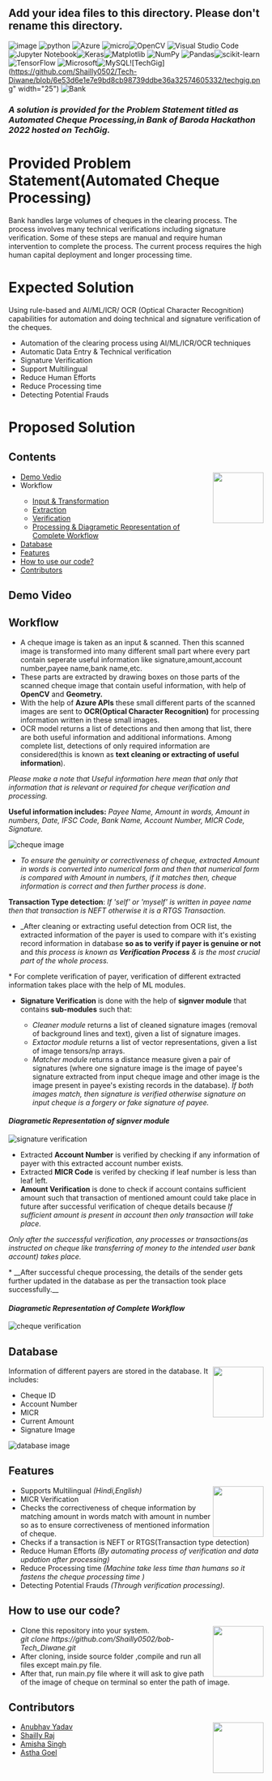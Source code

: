 ## Add your idea files to this directory. Please don't rename this directory.


![image](https://github.com/Shailly0502/Tech-Diwane/blob/5e9464e1145fa5ce5c6af266c36b0efb3198d7fa/activestatus.svg) ![python](https://img.shields.io/badge/python-3670A0?style=for-the-badge&logo=python&logoColor=ffdd54) ![Azure](https://img.shields.io/badge/azure-%230072C6.svg?style=for-the-badge&logo=microsoftazure&logoColor=white) ![micro](https://img.shields.io/badge/Microsoft_Learn-258ffa?style=for-the-badge&logo=microsoft&logoColor=white)![OpenCV](https://img.shields.io/badge/opencv-%23white.svg?style=for-the-badge&logo=opencv&logoColor=white) ![Visual Studio Code](https://img.shields.io/badge/Visual%20Studio%20Code-0078d7.svg?style=for-the-badge&logo=visual-studio-code&logoColor=white) ![Jupyter Notebook](https://img.shields.io/badge/jupyter-%23FA0F00.svg?style=for-the-badge&logo=jupyter&logoColor=white)![Keras](https://img.shields.io/badge/Keras-%23D00000.svg?style=for-the-badge&logo=Keras&logoColor=white)![Matplotlib](https://img.shields.io/badge/Matplotlib-%23ffffff.svg?style=for-the-badge&logo=Matplotlib&logoColor=black) ![NumPy](https://img.shields.io/badge/numpy-%23013243.svg?style=for-the-badge&logo=numpy&logoColor=white) ![Pandas](https://img.shields.io/badge/pandas-%23150458.svg?style=for-the-badge&logo=pandas&logoColor=white)![scikit-learn](https://img.shields.io/badge/scikit--learn-%23F7931E.svg?style=for-the-badge&logo=scikit-learn&logoColor=white)![TensorFlow](https://img.shields.io/badge/TensorFlow-%23FF6F00.svg?style=for-the-badge&logo=TensorFlow&logoColor=white) ![Microsoft](https://img.shields.io/badge/Microsoft-0078D4?style=for-the-badge&logo=microsoft&logoColor=white)![MySQL](https://img.shields.io/badge/mysql-%2300f.svg?style=for-the-badge&logo=mysql&logoColor=white)![TechGig](https://github.com/Shailly0502/Tech-Diwane/blob/6e53d6e1e7e9bd8cb98739ddbe36a32574605332/techgig.png" width="25") ![Bank](https://github.com/Shailly0502/Tech-Diwane/blob/015a72829a63af84ff53c1fa6807774fc97d16ef/bank.png)
### _A solution is provided for the Problem Statement titled as Automated Cheque Processing,in Bank of Baroda Hackathon 2022 hosted on TechGig._

# Provided Problem Statement(Automated Cheque Processing)

Bank handles large volumes of cheques in the clearing process. The process involves many technical verifications including signature verification. Some of these steps are manual and require human intervention to complete the process. The current process requires the high human capital deployment and longer processing time.

# Expected Solution

Using rule-based and AI/ML/ICR/ OCR (Optical Character Recognition) capabilities for automation and doing technical and signature verification of the cheques.
* Automation of the clearing process using AI/ML/ICR/OCR techniques
* Automatic Data Entry & Technical verification
* Signature Verification
* Support Multilingual
* Reduce Human Efforts
* Reduce Processing time
* Detecting Potential Frauds

# Proposed Solution

## Contents

<img align="right" width="100" height="100" src="https://github.com/Shailly0502/Tech-Diwane/blob/c782ca5a86027019f1d2ae484e0fdac4afe6c1e3/content.webp">  
<ul> 
   <li> <a href="#1"> Demo Vedio </a> </li>
   <li>  Workflow </li>
   <ul> <li>  <a href="#2"> Input & Transformation </a> </li>
      <li> <a href="#3"> Extraction </a>  </li>
      <li> <a href="#4">Verification </a> </li>
      <li> <a href="#5"> Processing & Diagrametic Representation of Complete Workflow </a> </li> </ul>
   <li> <a href="#7"> Database </a> </li>
   <li> <a href="#8"> Features </a> </li>
   <li> <a href="#9"> How to use our code? </a> </li>
<li> <a href="#10"> Contributors </a> </li>
   </ul>


## Demo Video <a id="1"> 

</a>

## Workflow 

* <a id="2"> A cheque image is taken as an input & scanned. Then this scanned image is transformed into many different small part where every part contain seperate useful information like signature,amount,account number,payee name,bank name,etc. 
* These parts are extracted by drawing boxes on those parts of the scanned cheque image that contain useful information, with help of __OpenCV__ and __Geometry.__
* With the help of __Azure APIs__ these small different parts of the scanned images are sent to __OCR(Optical Character Recognition)__ for  processing information written in these small images. </a>
* <a id="3"> OCR model returns a list of detections and then among that list, there are both useful information and additional informations. Among complete list, detections of only required information are considered(this is  known as __text cleaning or extracting of useful information__).

_Please make a note that Useful information here mean that only that information that is relevant or required for cheque verification and processing._

__Useful information includes:__   _Payee Name, Amount in words, Amount in numbers, Date, IFSC Code, Bank Name, Account Number, MICR Code, Signature._

![cheque image](https://github.com/Shailly0502/Tech-Diwane/blob/f6b6ac386f94a1ac83bbad23283a2805e63eccee/cheque.jpeg)
  
* _To ensure the genuinity or correctiveness of cheque, extracted Amount in words is converted into numerical form and then that numerical form is compared with Amount in numbers, if it matches then, cheque information is correct and then further process is done_.

 __Transaction Type detection__: _If 'self' or 'myself' is written in payee name then that transaction is NEFT otherwise it is a RTGS Transaction._

*  _After cleaning or extracting useful detection from OCR list, the extracted information of the payer is used to compare with it's existing record information in database __so as to verify if payer is genuine or not__ and _this process is known as __Verification Process__ & is the most crucial part of the whole process._
 </a>
 
 <a id="4">
* For complete verification of payer, verification of different extracted information takes place with the help of ML modules.

  * __Signature Verification__ is done with the help of __signver module__ that contains __sub-modules__ such that:
 
    * _Cleaner module_ returns a list of cleaned signature images (removal of background lines and text), given a list of signature images.
    * _Extactor module_ returns a list of vector representations, given a list of image tensors/np arrays.
    * _Matcher module_ returns a distance measure given a pair of signatures (where one signature image is the image of payee's signature extracted from input cheque image and other image is the image present in payee's existing records in the database). _If both images match, then signature is verified otherwise signature on input cheque is a forgery or fake signature of payee._

   #### _Diagrametic Representation of signver module_

  ![signature verification](https://raw.githubusercontent.com/fastforwardlabs/signver/main/docs/images/signature_pipeline.png)
  
   * Extracted __Account Number__ is verified by checking if any information of payer with this extracted account number exists.
   * Extracted __MICR Code__ is verifed by checking if leaf number is less than leaf left.
   * __Amount Verification__ is done to check if account contains sufficient amount such that transaction of mentioned amount could take place in future after successful verification of cheque details because _If sufficient amount is present in account then only transaction will take place._

 _Only after the successful verification, any processes or transactions(as instructed on cheque like transferring of money to the intended user bank account) takes place._
 
 </a>
 
 <a id="5">
* __After successful cheque processing, the details of the sender gets further updated in the database as per the transaction took place successfully.__
 
 #### _Diagrametic Representation of Complete Workflow_ 

![cheque verification](https://github.com/Shailly0502/Tech-Diwane/blob/69f23f6342bee3c180b161ec4146ce7174276da8/astha.png) 
 
 </a>

## Database <a id="7">

 <img align="right" width="100" height="100" src="https://github.com/Shailly0502/Tech-Diwane/blob/c782ca5a86027019f1d2ae484e0fdac4afe6c1e3/database.png">  
Information of different payers are stored in the database. 
It includes:
   <ul> <li> Cheque ID </li>
      <li>  Account Number </li> 
      <li> MICR </li> 
   <li> Current Amount </li>
 <li> Signature Image </li> </ul>

![database image](https://github.com/Shailly0502/Tech-Diwane/blob/b4fef312819a8182b7e3c97a19e105d2d96ccf4f/database.png)
  
  </a>

## Features <a id="8">

   <img align="right" width="100" height="100" src="https://github.com/Shailly0502/Tech-Diwane/blob/c782ca5a86027019f1d2ae484e0fdac4afe6c1e3/features.webp">  
   <ul> <li> Supports Multilingual <i> (Hindi,English)</i> </li>
      <li> MICR Verification </li>
<li> Checks the correctiveness of cheque information by matching amount in words match with amount in number so as to ensure correctiveness of mentioned information of cheque. </li>
      <li> Checks if a transaction is NEFT or RTGS(Transaction type detection) </li>
<li> Reduce Human Efforts <i> (By automating process of verification and data updation after processing)</i> </li>
<li> Reduce Processing time <i>(Machine take less time than humans so it fastens the cheque processing time )</i> </li>
<li> Detecting Potential Frauds <i>(Through verification processing).</i> </li>
   </ul> 
  </a>

## How to use our code? <a id="9">

   <img align="right" width="100" height="100" src="https://github.com/Shailly0502/Tech-Diwane/blob/c782ca5a86027019f1d2ae484e0fdac4afe6c1e3/howtousecode.jpg"> 
   <ul> 
      <li> Clone this repository into your system. <br>
         <i> git clone https://github.com/Shailly0502/bob-Tech_Diwane.git </i></li>
      <li> After cloning, inside source folder ,compile and run all files except main.py file. </li>
<li>  After that, run main.py file where it will ask to give path of the image of cheque on terminal so enter the path of image. </li> </ul>

</a>

## Contributors <a id="10">
   
<img align="right" width="100" height="100" src="https://github.com/Shailly0502/Tech-Diwane/blob/9b23c66cb98e04a8d3a638c03d22e528b8e38399/li.png">   
   <ul> <li> <a href=""> Anubhav Yadav </a> </li> 
<li> <a href="https://www.linkedin.com/in/shailly-r-78562a212"> Shailly Raj </a> </li> 
      <li> <a href ="https://www.linkedin.com/in/amisha-s-a56329200"> Amisha Singh </a> </li> 
      <li> <a href="https://www.linkedin.com/in/goel-astha"> Astha Goel </li>
   </ul>
  </a>
